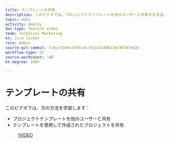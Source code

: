 ```yaml
---
title: テンプレートの共有
description: このビデオでは、プロジェクトテンプレートを他のユーザーと共有する方法、およびテンプレートを使用して作成されたプロジェクトを共有する方法について説明します。
topic: null
activity: deploy
doc-type: feature video
team: Technical Marketing
kt: Jira ticket
role: Admin
source-git-commit: 7cdce710ecc6fbcdccfe147a40623dc96f07ed2c
workflow-type: ht
source-wordcount: '48'
ht-degree: 100%

---
```


# テンプレートの共有

このビデオでは、次の方法を学習します：

* プロジェクトテンプレートを他のユーザーと共有
* テンプレートを使用して作成されたプロジェクトを共有

>[!VIDEO](https://video.tv.adobe.com/v/335211/?quality=12)
